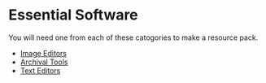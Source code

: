 # Essential Software

You will need one from each of these catogories to make a resource pack.

- [Image Editors](image-editors.md)
- [Archival Tools](archive-tools.md)
- [Text Editors](text-editors.md)